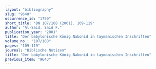 ```yaml
---
layout: "bibliography"
slug: "9640"
occurrence_id: "1750"
short_title: "BN 107/108 (2001), 109-119"
author: "Al-Said, Said F."
publication_year: "2001"
title: "Der babylonische König Nabonid in taymanischen Inschriften"
volume_no_: "107/108"
pages: "109-119"
journal: "Biblische Notizen"
title: "Der babylonische König Nabonid in taymanischen Inschriften"
previous_item: "9643"
---
```

